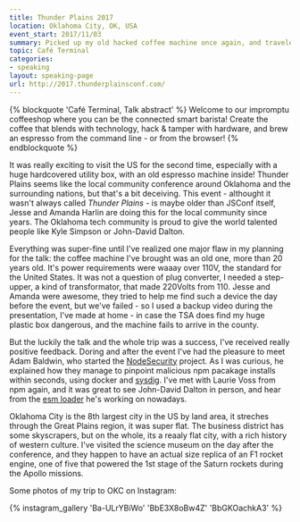 ```yaml
---
title: Thunder Plains 2017
location: Oklahoma City, OK, USA
event_start: 2017/11/03
summary: Picked up my old hacked coffee machine once again, and traveled across the world with it.
topic: Café Terminal
categories:
- speaking
layout: speaking-page
url: http://2017.thunderplainsconf.com/
---
```


{% blockquote 'Café Terminal, Talk abstract' %}
Welcome to our impromptu coffeeshop where you can be the connected smart barista! Create the coffee that blends with technology, hack & tamper with hardware, and brew an espresso from the command line - or from the browser!
{% endblockquote %}

It was really exciting to visit the US for the second time, especially with a huge hardcovered utility box, with an old espresso machine inside! Thunder Plains seems like the local community conference around Oklahoma and the surrounding nations, but that's a bit deceiving. This event - althought it wasn't always called _Thunder Plains_ - is maybe older than JSConf itself, Jesse and Amanda Harlin are doing this for the local community since years. The Oklahoma tech community is proud to give the world talented people like Kyle Simpson or John-David Dalton.

Everything was super-fine until I've realized one major flaw in my planning for the talk: the coffee machine I've brought was an old one, more than 20 years old. It's power requirements were waaay over 110V, the standard for the United States. It was not a question of plug converter, I needed a step-upper, a kind of transformator, that made 220Volts from 110. Jesse and Amanda were awesome, they tried to help me find such a device the day before the event, but we've failed - so I used a backup video during the presentation, I've made at home - in case the TSA does find my huge plastic box dangerous, and the machine fails to arrive in the county.

But the luckily the talk and the whole trip was a success, I've received really positive feedback. Doring and after the event I've had the pleasure to meet Adam Baldwin, who started the [NodeSecurity](https://nodesecurity.io/) project. As I was curious, he explained how they manage to pinpoint malicious npm pacakage installs within seconds, using docker and [sysdig](https://www.sysdig.org/). I've met with Laurie Voss from npm again, and it was great to see John-David Dalton in person, and hear from the [esm loader](https://github.com/standard-things/esm) he's working on nowadays.

Oklahoma City is the 8th largest city in the US by land area, it streches through the Great Plains region, it was super flat. The business district has some skyscrapers, but on the whole, its a reaaly flat city, with a rich history of western culture. I've visited the science museum on the day after the conference, and they happen to have an actual size replica of an F1 rocket engine, one of five that powered the 1st stage of the Saturn rockets during the Apollo missions.

Some photos of my trip to OKC on Instagram:

{% instagram_gallery 'Ba-ULrYBiWo' 'BbE3X8oBw4Z' 'BbGKOachkA3' %}